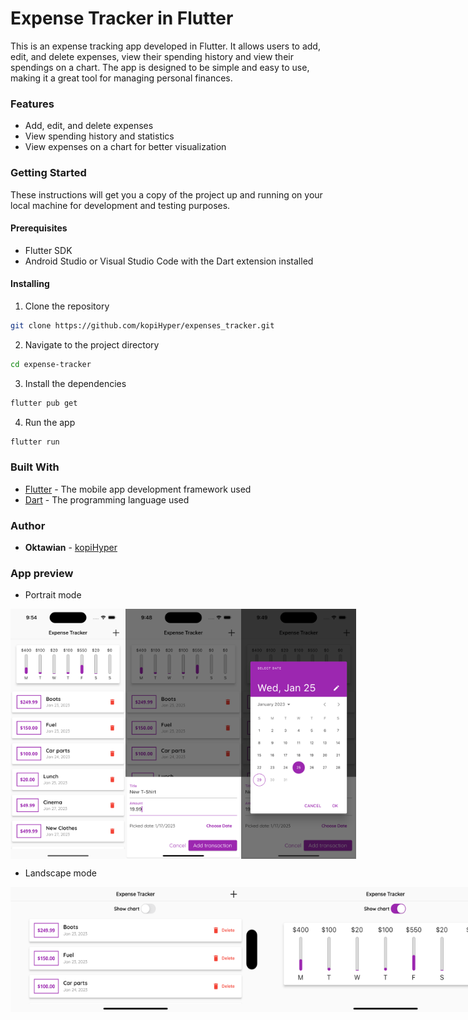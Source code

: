 # Expense Tracker in Flutter

This is an expense tracking app developed in Flutter. It allows users to add, edit, and delete expenses, view their spending history and view their spendings on a chart. The app is designed to be simple and easy to use, making it a great tool for managing personal finances.

### Features

- Add, edit, and delete expenses
- View spending history and statistics
- View expenses on a chart for better visualization

### Getting Started

These instructions will get you a copy of the project up and running on your local machine for development and testing purposes.

#### Prerequisites

- Flutter SDK
- Android Studio or Visual Studio Code with the Dart extension installed

#### Installing

1. Clone the repository

```sh
git clone https://github.com/kopiHyper/expenses_tracker.git
```

2. Navigate to the project directory

```sh
cd expense-tracker
```

3. Install the dependencies

```sh
flutter pub get
```

4. Run the app

```sh
flutter run
```

### Built With

- [Flutter](https://flutter.dev/) - The mobile app development framework used
- [Dart](https://dart.dev/) - The programming language used

### Author

- **Oktawian** - [kopiHyper](https://github.com/kopiHyper)


### App preview
- Portrait mode

<div style="display: flex;">
  <img src="imgForReadme/img_1.png" width="200" height="400">
  <img src="imgForReadme/img_2.png" width="200" height="400">
  <img src="imgForReadme/img_3.png" width="200" height="400">
</div>

- Landscape mode

<div style="display: flex;">
  <img src="imgForReadme/img_4.png" width="400" height="200">
  <img src="imgForReadme/img_5.png" width="400" height="200">
</div>

